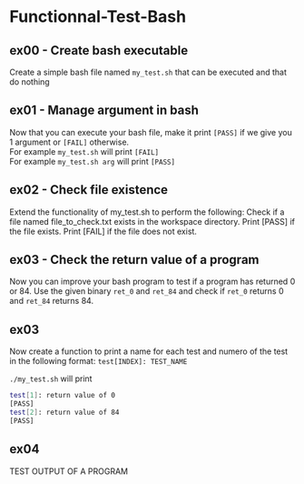 # Functionnal-Test-Bash

## ex00 - Create bash executable
Create a simple bash file named `my_test.sh` that can be executed and that do nothing

## ex01 - Manage argument in bash
Now that you can execute your bash file, make it print `[PASS]` if we give you 1 argument or `[FAIL]` otherwise.  
For example `my_test.sh` will print `[FAIL]`  
For example `my_test.sh arg` will print `[PASS]`  

## ex02 - Check file existence
Extend the functionality of my_test.sh to perform the following:
    Check if a file named file_to_check.txt exists in the workspace directory.
    Print [PASS] if the file exists.
    Print [FAIL] if the file does not exist.

## ex03 - Check the return value of a program
Now you can improve your bash program to test if a program has returned 0 or 84.
Use the given binary `ret_0` and `ret_84` and check if `ret_0` returns 0 and `ret_84` returns 84.

## ex03
Now create a function to print a name for each test and numero of the test in the following format:
`test[INDEX]: TEST_NAME`

`./my_test.sh` will print
```sh
test[1]: return value of 0
[PASS]
test[2]: return value of 84
[PASS]
```

## ex04
TEST OUTPUT OF A PROGRAM
